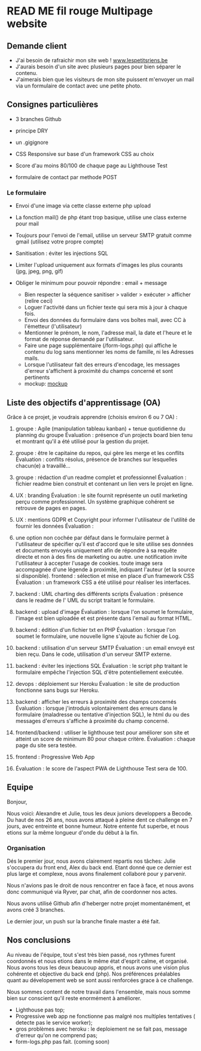 # READ ME fil rouge Multipage website


## Demande client

 - J'ai besoin de rafraichir mon site web ! www.lespetitsriens.be
 - J'aurais besoin d'un site avec plusieurs pages pour bien séparer le contenu.
 - J'aimerais bien que les visiteurs de mon site puissent m'envoyer un mail via un formulaire de contact avec une petite photo.

## Consignes particulières

* 3 branches Github
* principe DRY

* un .gigignore
* CSS Responsive sur base d'un framework CSS au choix
* Score d'au moins 80/100 de chaque page au Lighthouse Test
* formulaire de contact par methode POST

### Le formulaire

- Envoi d'une image via cette classe externe php upload
- La fonction mail() de php étant trop basique, utilise une class externe pour mail
- Toujours pour l'envoi de l'email, utilise un serveur SMTP gratuit comme gmail (utilisez votre propre compte)
- Sanitisation : éviter les injections SQL

- Limiter l'upload uniquement aux formats d'images les plus courants (jpg, jpeg, png, gif)
- Obliger le minimum pour pouvoir répondre : email + message

   - Bien respecter la séquence sanitiser > valider > exécuter > afficher (relire ceci)
  - Loguer l'activité dans un fichier texte qui sera mis à jour à chaque fois.
   - Envoi des données du formulaire dans vos boîtes mail, avec CC à l'émetteur (l'utilisateur)
   - Mentionner le prénom, le nom, l'adresse mail, la date et l'heure et le format de réponse demandé par l'utilisateur.
  -  Faire une page supplémentaire (/form-logs.php) qui affiche le contenu du log sans mentionner les noms de famille, ni les Adresses mails.
   - Lorsque l'utilisateur fait des erreurs d'encodage, les messages d'erreur s'affichent à proximité du champs concerné et sont pertinents
   - mockup: [mockup](mockup.png)

## Liste des objectifs d'apprentissage (OA)

Grâce à ce projet, je voudrais apprendre (choisis environ 6 ou 7 OA) :

1. groupe : Agile (manipulation tableau kanban) + tenue quotidienne du planning du groupe
Évaluation : présence d'un projects board bien tenu et montrant qu'il a été utilisé pour la gestion du projet.

2. groupe : être le capitaine du repos, qui gère les merge et les conflits
Évaluation : conflits résolus, présence de branches sur lesquelles chacun(e) a travaillé...

3. groupe : rédaction d'un readme complet et professionnel
Évaluation : fichier readme bien construit et contenant un lien vers le projet en ligne.

4. UX : branding
Évaluation : le site fournit représente un outil marketing perçu comme professionnel. Un système graphique cohérent se retrouve de pages en pages.

5. UX : mentions GDPR et Copyright pour informer l'utilisateur de l'utilité de fournir les données
Évaluation :

6. une option non cochée par défaut dans le formulaire permet à l'utilisateur de spécifier qu'il est d'accord que le site utilise ses données et documents envoyés uniquement afin de répondre à sa requête directe et non à des fins de marketing ou autre.
une notification invite l'utilisateur à accepter l'usage de cookies.
toute image sera accompagnée d'une légende à proximité, indiquant l'auteur (et la source si disponible).
frontend : sélection et mise en place d'un framework CSS
Évaluation : un framework CSS a été utilisé pour réaliser les interfaces.

7. backend : UML charting des différents scripts
Évaluation : présence dans le readme de l' UML du script traitant le formulaire.

8. backend : upload d'image
Évaluation : lorsque l'on soumet le formulaire, l'image est bien uploadée et est présente dans l'email au format HTML.

9. backend : édition d'un fichier txt en PHP
Évaluation : lorsque l'on soumet le formulaire, une nouvelle ligne s'ajoute au fichier de Log.

10. backend : utilisation d'un serveur SMTP
Évaluation : un email envoyé est bien reçu. Dans le code, utilisation d'un serveur SMTP externe.

11. backend : éviter les injections SQL
Évaluation : le script php traitant le formulaire empêche l'injection SQL d'être potentiellement exécutée.

12. devops : déploiement sur Heroku
Évaluation : le site de production fonctionne sans bugs sur Heroku.

13. backend : afficher les erreurs à proximité des champs concernés
Évaluation : lorsque j'introduis volontairement des erreurs dans le formulaire (maladresse ou tentative d'injection SQL), le html du ou des messages d'erreurs s'affiche à proximité du champ concerné.

14. frontend/backend : utiliser le lighthouse test pour améliorer son site et atteint un score de minimum 80 pour chaque critère.
Évaluation : chaque page du site sera testée.

15. frontend : Progressive Web App

16. Évaluation : le score de l'aspect PWA de Lighthouse Test sera de 100.


## Equipe

Bonjour,

Nous voici: Alexandre et Julie, tous les deux juniors developpers a Becode.
Du haut de nos 26 ans, nous avons attaqué à pleine dent ce challenge en 7 jours, avec entreinte et bonne humeur.
Notre entente fut superbe, et nous etions sur la même longueur d'onde du début à la fin.

### Organisation

Dés le premier jour, nous avons clairement repartis nos tâches:
Julie s'occupera du front end, Alex du back end.
Etant donné que ce dernier est plus large et complexe, nous avons finalement collaboré pour y parvenir.

Nous n'avions pas le droit de nous rencontrer en face à face, et nous avons donc communiqué via Ryver, par chat, afin de coordonner nos actes.

Nous avons utilisé Github afin d'heberger notre projet momentanément, et avons créé 3 branches.

Le dernier jour, un push sur la branche finale master a été fait.

## Nos conclusions

Au niveau de l'équipe, tout s'est très bien passé, nos rythmes furent coordonnés et nous etions dans le même état d'esprit calme, et organisé.
Nous avons tous les deux beaucoup appris, et nous avons une vision plus cohérente et objective du back end (php).
Nos préférences préalables quant au dévelopement web se sont aussi renforcées grace à ce challenge.

Nous sommes content de notre travail dans l'ensemble, mais nous somme bien sur conscient qu'il reste enormément à améliorer.
- Lighthouse pas top;
- Progressive web app ne fonctionne pas malgré nos multiples tentatives ( detecte pas le service worker);
- gros problèmes avec heroku : le deploiement ne se fait pas, message d'erreur qu'on ne comprend pas;
- form-logs.php pas fait. (coming soon)
